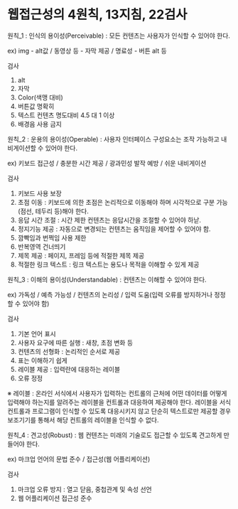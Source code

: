 # 웹접근성의 4원칙, 13지침, 22검사
 
 
 
원칙_1 : 인식의 용이성(Perceivable) : 모든 컨텐츠는 사용자가 인식할 수 있어야 한다.
 
ex) img - alt값  /  동영상 등 - 자막 제공  /  명료성 - 버튼 alt 등
 
검사
1. alt 
2. 자막
3. Color(색맹 대비)
4. 버튼값 명확히
5. 텍스트 컨텐츠 명도대비 4.5 대 1 이상
6. 배경음 사용 금지
 
 
 
 
원칙_2 : 운용의 용이성(Operable) : 사용자 인터페이스 구성요소는 조작 가능하고 내비게이션할 수 있어야 한다.
 
ex) 키보드 접근성  /  충분한 시간 제공  /  광과민성 발작 예방  /  쉬운 내비게이션
 
검사
1. 키보드 사용 보장
2. 초점 이동 : 키보드에 의한 초점은 논리적으로 이동해야 하며 시각적으로 구분 가능(점선, 테두리 등)해야 한다.
3. 응답 시간 조절 : 시간 제한 컨텐츠는 응답시간을 조절할 수 있어야 하낟. 
4. 정지기능 제공 : 자동으로 변경되는 컨텐츠는 움직임을 제어할 수 있어야 함.
5. 깜빡임과 번쩍임 사용 제한
6. 반복영역 건너띄기
7. 제목 제공 : 페이지, 프레임 등에 적절한 제목 제공
8. 적절한 링크 텍스트 : 링크 텍스트는 용도나 목적을 이해할 수 있게 제공
 
 
 
 
원칙_3 : 이해의 용이성(Understandable) : 컨텐츠는 이해할 수 있어야 한다. 
 
ex) 가독성  /  예측 가능성  /  컨텐츠의 논리성  /  입력 도움(입력 오류를 방지하거나 정정할 수 있어야 함)
 
검사
1. 기본 언어 표시
2. 사용자 요구에 따른 실행 : 새창, 초점 변화 등
3. 컨텐츠의 선형화 : 논리적인 순서로 제공
4. 표는 이해하기 쉽게
5. 레이블 제공 : 입력란에 대응하는 레이블
6. 오류 정정
 
※ 레이블 : 온라인 서식에서 사용자가 입력하는 컨트롤의 근처에 어떤 데이터를 어떻게 입력해야 하는지를 알려주는 레이블을 컨트롤과 대응하여 제공해야 한다. 레이블을 서식컨트롤과 프로그램이 인식할 수 있도록 대응시키지 않고 단순히 텍스트로만 제공할 경우 보조기기를 통해서 해당 컨트롤의 레이블을 인식할 수 없다.
 
 
 
 
원칙_4 : 견고성(Robust) : 웹 컨텐츠는 미래의 기술로도 접근할 수 있도록 견고하게 만들어야 한다.
 
ex) 마크업 언어의 문법 준수  /  접근성(웹 어플리케이션)
 
검사
1. 마크업 오류 방지 : 열고 닫음, 중첩관계 및 속성 선언
2. 웹 어플리케이션 접근성 준수
 
